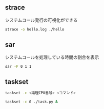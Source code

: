 
## strace

システムコール発行の可視化ができる

```bash
strace -o hello.log ./hello

```

## sar

システムコールを処理している時間の割合を表示

```bash
sar -P 0 1 1
```

## taskset

```bash
taskset -c <論理CPU番号> <コマンド>

taskset -c 0 ./task.py &

```
